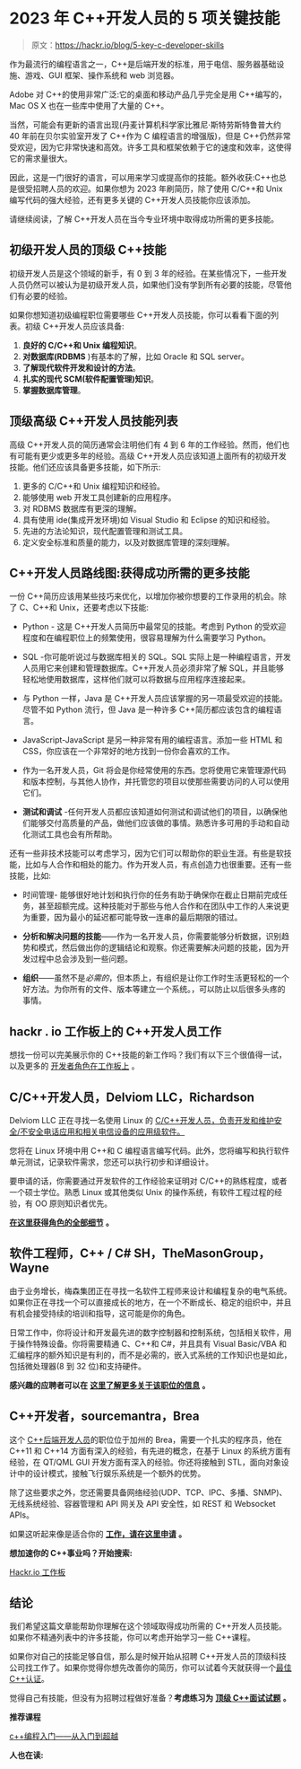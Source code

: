 # 2023 年 C++开发人员的 5 项关键技能

> 原文：<https://hackr.io/blog/5-key-c-developer-skills>

作为最流行的编程语言之一，C++是后端开发的标准，用于电信、服务器基础设施、游戏、GUI 框架、操作系统和 web 浏览器。

Adobe 对 C++的使用非常广泛:它的桌面和移动产品几乎完全是用 C++编写的，Mac OS X 也在一些库中使用了大量的 C++。

当然，可能会有更新的语言出现(丹麦计算机科学家比雅尼·斯特劳斯特鲁普大约 40 年前在贝尔实验室开发了 C++作为 C 编程语言的增强版)，但是 C++仍然非常受欢迎，因为它非常快速和高效。许多工具和框架依赖于它的速度和效率，这使得它的需求量很大。

因此，这是一门很好的语言，可以用来学习或提高你的技能。额外收获:C++也总是很受招聘人员的欢迎。如果你想为 2023 年刷简历，除了使用 C/C++和 Unix 编写代码的强大经验，还有更多关键的 C++开发人员技能你应该添加。

请继续阅读，了解 C++开发人员在当今专业环境中取得成功所需的更多技能。

## **初级开发人员的顶级 C++技能**

初级开发人员是这个领域的新手，有 0 到 3 年的经验。在某些情况下，一些开发人员仍然可以被认为是初级开发人员，如果他们没有学到所有必要的技能，尽管他们有必要的经验。

如果你想知道初级编程职位需要哪些 C++开发人员技能，你可以看看下面的列表。初级 C++开发人员应该具备:

1.  **良好的 C/C++和 Unix 编程知识**。
2.  **对数据库(RDBMS** )有基本的了解，比如 Oracle 和 SQL server。
3.  **了解现代软件开发和设计的方法**。
4.  **扎实的现代 SCM(软件配置管理)知识**。
5.  **掌握数据库管理**。

## **顶级高级 C++开发人员技能列表**

高级 C++开发人员的简历通常会注明他们有 4 到 6 年的工作经验。然而，他们也有可能有更少或更多年的经验。高级 C++开发人员应该知道上面所有的初级开发技能。他们还应该具备更多技能，如下所示:

1.  更多的 C/C++和 Unix 编程知识和经验。
2.  能够使用 web 开发工具创建新的应用程序。
3.  对 RDBMS 数据库有更深的理解。
4.  具有使用 ide(集成开发环境)如 Visual Studio 和 Eclipse 的知识和经验。
5.  先进的方法论知识，现代配置管理和测试工具。
6.  定义安全标准和质量的能力，以及对数据库管理的深刻理解。

## **C++开发人员路线图:获得成功所需的更多技能**

一份 C++简历应该用某些技巧来优化，以增加你被你想要的工作录用的机会。除了 C、C++和 Unix，还要考虑以下技能:

*   Python - 这是 C++开发人员简历中最常见的技能。考虑到 Python 的受欢迎程度和在编程职位上的频繁使用，很容易理解为什么需要学习 Python。

*   SQL -你可能听说过与数据库相关的 SQL。SQL 实际上是一种编程语言，开发人员用它来创建和管理数据库。C++开发人员必须非常了解 SQL，并且能够轻松地使用数据库，这样他们就可以将数据与应用程序连接起来。

*   与 Python 一样，Java 是 C++开发人员应该掌握的另一项最受欢迎的技能。尽管不如 Python 流行，但 Java 是一种许多 C++简历都应该包含的编程语言。

*   JavaScript-JavaScript 是另一种非常有用的编程语言。添加一些 HTML 和 CSS，你应该在一个非常好的地方找到一份你会喜欢的工作。

*   作为一名开发人员，Git 将会是你经常使用的东西。您将使用它来管理源代码和版本控制，与其他人协作，并托管您的项目以使那些需要访问的人可以使用它们。

*   **测试和调试** -任何开发人员都应该知道如何测试和调试他们的项目，以确保他们能够交付高质量的产品，做他们应该做的事情。熟悉许多可用的手动和自动化测试工具也会有所帮助。

还有一些非技术技能可以考虑学习，因为它们可以帮助你的职业生涯。有些是软技能，比如与人合作和相处的能力。作为开发人员，有点创造力也很重要。还有一些技能，比如:

*   时间管理- 能够很好地计划和执行你的任务有助于确保你在截止日期前完成任务，甚至超额完成。这种技能对于那些与他人合作和在团队中工作的人来说更为重要，因为最小的延迟都可能导致一连串的最后期限的错过。

*   **分析和解决问题的技能**——作为一名开发人员，你需要能够分析数据，识别趋势和模式，然后做出你的逻辑结论和观察。你还需要解决问题的技能，因为开发过程中总会涉及到一些问题。

*   **组织**——虽然不是*必需的*，但本质上，有组织是让你工作时生活更轻松的一个好方法。为你所有的文件、版本等建立一个系统。，可以防止以后很多头疼的事情。

## **hackr . io 工作板上的 C++开发人员工作**

想找一份可以完美展示你的 C++技能的新工作吗？我们有以下三个很值得一试，以及更多的 [开发者角色在工作板上](https://jobs.hackr.io/) 。

## **C/C++开发人员，Delviom LLC，Richardson**

Delviom LLC 正在寻找一名使用 Linux 的 [C/C++开发人员，负责开发和维护安全/不安全电话应用和相关电信设备的应用级软件。](https://jobs.hackr.io/job/cc-developer-at-delviom-llc-1?source=article)

您将在 Linux 环境中用 C++和 C 编程语言编写代码。此外，您将编写和执行软件单元测试，记录软件需求，您还可以执行初步和详细设计。

要申请的话，你需要通过开发软件的工作经验来证明对 C/C++的熟练程度，或者一个硕士学位。熟悉 Linux 或其他类似 Unix 的操作系统，有软件工程过程的经验，有 OO 原则知识者优先。

[**在这里获得角色的全部细节**](https://jobs.hackr.io/job/cc-developer-at-delviom-llc-1?source=article) **。**

## **软件工程师，C++ / C# SH，TheMasonGroup，Wayne**

由于业务增长，梅森集团正在寻找一名软件工程师来设计和编程复杂的电气系统。如果你正在寻找一个可以直接成长的地方，在一个不断成长、稳定的组织中，并且有机会接受持续的培训和指导，这可能是你的角色。

日常工作中，你将设计和开发最先进的数字控制器和控制系统，包括相关软件，用于操作特殊设备。你将需要精通 C、C++和 C#，并且具有 Visual Basic/VBA 和汇编程序的额外知识是有利的，而不是必需的，嵌入式系统的工作知识也是如此，包括微处理器(8 到 32 位)和支持硬件。

**感兴趣的应聘者可以在** [**这里了解更多关于该职位的信息**](https://jobs.hackr.io/job/software-engineer-c-c-sh-at-themasongroup-1?source=article) **。**

## **C++开发者，sourcemantra，Brea**

这个 [C++后端开发人员](https://jobs.hackr.io/job/c-developer-1-at-sourcemantra-1?source=article)的职位位于加州的 Brea，需要一个扎实的程序员，他在 C++11 和 C++14 方面有深入的经验，有先进的概念，在基于 Linux 的系统方面有经验，在 QT/QML GUI 开发方面有深入的经验。你还将接触到 STL，面向对象设计中的设计模式，接触飞行娱乐系统是一个额外的优势。

除了这些要求之外，您还需要具备网络经验(UDP、TCP、IPC、多播、SNMP)、无线系统经验、容器管理和 API 网关及 API 安全性，如 REST 和 Websocket APIs。

如果这听起来像是适合你的 [**工作，请在这里申请**](https://jobs.hackr.io/job/c-developer-1-at-sourcemantra-1?source=article) **。**

**想加速你的 C++事业吗？开始搜索:**

[Hackr.io 工作板](https://jobs.hackr.io/)

## **结论**

我们希望这篇文章能帮助你理解在这个领域取得成功所需的 C++开发人员技能。如果你不精通列表中的许多技能，你可以考虑开始学习一些 C++课程。

如果你对自己的技能足够自信，那么是时候开始从招聘 C++开发人员的顶级科技公司找工作了。如果你觉得你想先改善你的简历，你可以试着今天就获得一个[最佳 C++认证](https://hackr.io/blog/best-cpp-certification)。

觉得自己有技能，但没有为招聘过程做好准备？**考虑练习为** [**顶级 C++面试试题**](https://hackr.io/blog/cpp-interview-questions) **。**

**推荐课程**

[c++编程入门——从入门到超越](https://click.linksynergy.com/deeplink?id=jU79Zysihs4&mid=39197&murl=https%3A%2F%2Fwww.udemy.com%2Fcourse%2Fbeginning-c-plus-plus-programming%2F)

**人也在读:**